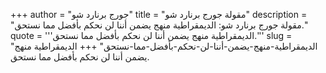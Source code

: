 +++
author = "جورج برنارد شو"
title = "مقولة جورج برنارد شو"
description = "مقولة جورج برنارد شو: الديمقراطية منهج يضمن أننا لن نحكم بأفضل مما نستحق."
quote = '''الديمقراطية منهج يضمن أننا لن نحكم بأفضل مما نستحق.'''
slug = "الديمقراطية-منهج-يضمن-أننا-لن-نحكم-بأفضل-مما-نستحق"
+++
الديمقراطية منهج يضمن أننا لن نحكم بأفضل مما نستحق.
